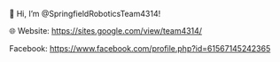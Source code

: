 👋 Hi, I’m @SpringfieldRoboticsTeam4314!

🌐 Website:
https://sites.google.com/view/team4314/


Facebook:
https://www.facebook.com/profile.php?id=61567145242365

<!---
SpringfieldRoboticsTeam4314/SpringfieldRoboticsTeam4314 is a ✨ special ✨ repository because its `README.md` (this file) appears on your GitHub profile.
You can click the Preview link to take a look at your changes.
--->
